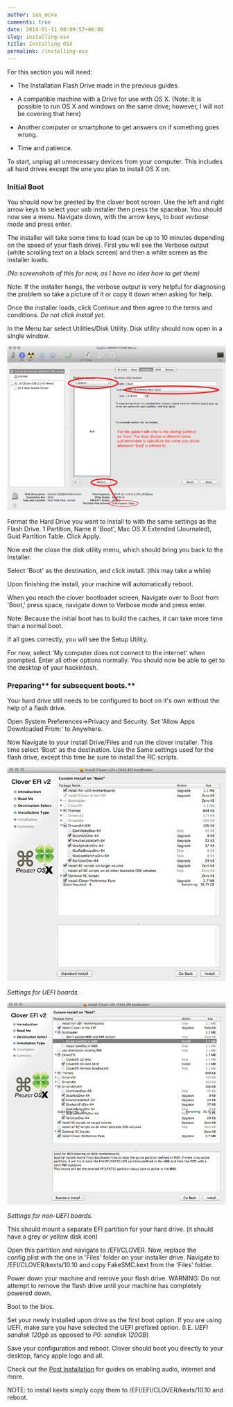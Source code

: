 ```yaml
---
author: ian_mcxa
comments: true
date: 2014-01-11 00:09:57+00:00
slug: installing-osx
title: Installing OSX
permalink: /installing-osx
---
```


For this section you will need:



	
  * The Installation Flash Drive made in the previous guides.

	
  * A compatible machine with a Drive for use with OS X. (Note: It is possible to run OS X and windows on the same drive; however, I will not be covering that here)

	
  * Another computer or smartphone to get answers on if something goes wrong.

	
  * Time and patience.


To start, unplug all unnecessary devices from your computer. This includes all hard drives except the one you plan to install OS X on.


### **Initial Boot**


You should now be greeted by the clover boot screen. Use the left and right arrow keys to select your usb installer then press the spacebar. You should now see a menu. Navigate down, with the arrow keys, to _boot verbose mode_ and press enter.

The installer will take some time to load (can be up to 10 minutes depending on the speed of your flash drive). First you will see the Verbose output (white scrolling text on a black screen) and then a white screen as the installer loads.

_(No screenshots of this for now, as I have no idea how to get them)_

Note: If the installer hangs, the verbose output is very helpful for diagnosing the problem so take a picture of it or copy it down when asking for help.

Once the installer loads, click Continue and then agree to the terms and conditions. _Do not click install yet._

In the Menu bar select Utilities/Disk Utility. Disk utility should now open in a single window.

![Disk Utility INSTALATION](/images/installation/disk-utility-instalation.jpg)

Format the Hard Drive you want to install to with the same settings as the Flash Drive. 1 Partition, Name it 'Boot', Mac OS X Extended (Journaled), Guid Partition Table. Click Apply.

Now exit the close the disk utility menu, which should bring you back to the Installer.

Select 'Boot' as the destination, and click install. (this may take a while)

Upon finishing the install, your machine will automatically reboot.

When you reach the clover bootloader screen, Navigate over to Boot from 'Boot,' press space, navigate down to Verbose mode and press enter.

Note: Because the initial boot has to build the caches, it can take more time than a normal boot.

If all goes correctly, you will see the Setup Utility.

For now, select 'My computer does not connect to the internet' when prompted. Enter all other options normally. You should now be able to get to the desktop of your hackintosh.


### **Preparing**** for subsequent boots.**


Your hard drive still needs to be configured to boot on it's own without the help of a flash drive.

Open System Preferences->Privacy and Security. Set 'Allow Apps Downloaded From:' to Anywhere.

Now Navigate to your install Drive/Files and run the clover installer. This time select 'Boot' as the destination. Use the Same settings used for the flash drive, except this time be sure to install the RC scripts.

![Clover Settings Boot UEFI](/images/installation/clover-settings-boot-uefi.jpg)

_Settings for UEFI boards._

![Clover Settings non-UEFI Boot](/images/installation/clover-settings-non-uefi-boot.jpg)

_Settings for non-UEFI boards._

This should mount a separate EFI partition for your hard drive. (it should have a grey or yellow disk icon)

Open this partition and navigate to /EFI/CLOVER. Now, replace the config.plist with the one in 'Files' folder on your installer drive. Navigate to /EFI/CLOVER/kexts/10.10 and copy FakeSMC.kext from the 'Files' folder.

Power down your machine and remove your flash drive. WARNING: Do not attempt to remove the flash drive until your machine has completely powered down.

Boot to the bios.

Set your newly installed upon drive as the first boot option. If you are using UEFI, make sure you have selected the UEFI prefixed option. (I.E. _UEFI sandisk 120gb_ as opposed to _P0: sandisk 120GB_)

Save your configuration and reboot. Clover should boot you directly to your desktop, fancy apple logo and all.

Check out the [Post Installation](http://skylineosx.wordpress.com/post-installation/) for guides on enabling audio, internet and more.

NOTE: to install kexts simply copy them to /EFI/EFI/CLOVER/kexts/10.10 and reboot.
